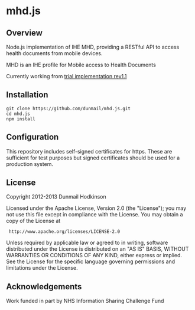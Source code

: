 mhd.js
======

Overview
--------
Node.js implementation of IHE MHD, providing a RESTful API to access health documents from mobile devices.

MHD is an IHE profile for Mobile access to Health Documents

Currently working from [trial implementation rev1.1](http://www.ihe.net/Technical_Framework/upload/IHE_ITI_Suppl_MHD.pdf)

Installation
------------
    git clone https://github.com/dunmail/mhd.js.git
    cd mhd.js
    npm install

Configuration
-------------
This repository includes self-signed certificates for https. These are sufficient for test purposes but signed
certificates should be used for a production system.

License
-------
Copyright 2012-2013 Dunmail Hodkinson

   Licensed under the Apache License, Version 2.0 (the "License");
   you may not use this file except in compliance with the License.
   You may obtain a copy of the License at

     http://www.apache.org/licenses/LICENSE-2.0

   Unless required by applicable law or agreed to in writing, software
   distributed under the License is distributed on an "AS IS" BASIS,
   WITHOUT WARRANTIES OR CONDITIONS OF ANY KIND, either express or implied.
   See the License for the specific language governing permissions and
   limitations under the License.
   
Acknowledgements
----------------
Work funded in part by NHS Information Sharing Challenge Fund
